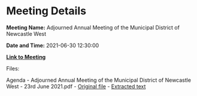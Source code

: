 # Meeting Details

**Meeting Name:** Adjourned Annual Meeting of the Municipal District of Newcastle West

**Date and Time:** 2021-06-30 12:30:00

**[Link to Meeting](https://www.limerick.ie/council/whats-on/adjourned-annual-meeting-municipal-district-newcastle-west)**

Files: 

Agenda - Adjourned Annual Meeting of the Municipal District of Newcastle West - 23rd June 2021.pdf - [Original file](https://www.limerick.ie/sites/default/files/media/documents/2021-06/00-2021-06-30-agenda-adj-agm.pdf) - [Extracted text](./Agenda%20-%C2%A0Adjourned%20Annual%20Meeting%20of%20the%20Municipal%20District%20of%20Newcastle%20West%20-%2023rd%20June%202021.md)

